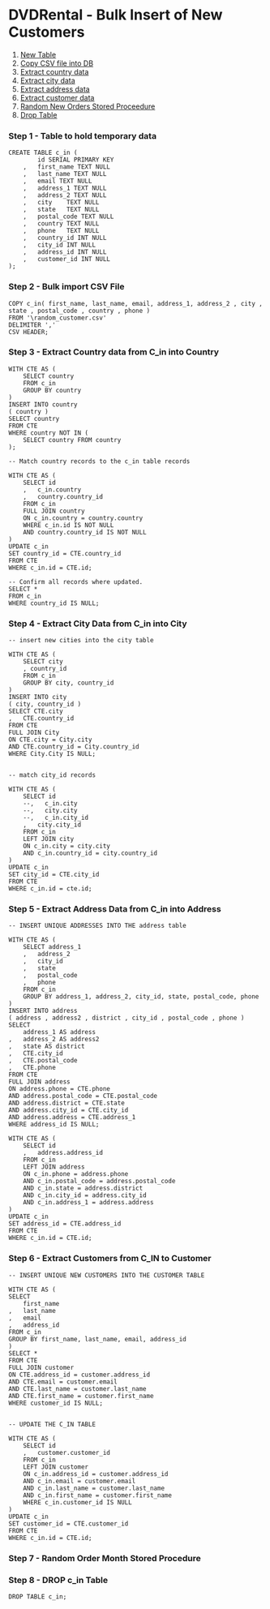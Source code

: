 # DVDRental - Bulk Insert of New Customers

1. [New Table](#step1)
2. [Copy CSV file into DB](#step2)
3. [Extract country data](#step3)
4. [Extract city data](#step4)
5. [Extract address data](#step5)
6. [Extract customer data](#step6)
7. [Random New Orders Stored Proceedure](#step7)
8. [Drop Table](#step8)

### Step 1 - Table to hold temporary data <a name="step1"></a>

    CREATE TABLE c_in (
            id SERIAL PRIMARY KEY
        ,   first_name TEXT NULL
        ,   last_name TEXT NULL
        ,   email TEXT NULL
        ,   address_1 TEXT NULL
        ,   address_2 TEXT NULL
        ,   city    TEXT NULL
        ,   state   TEXT NULL
        ,   postal_code TEXT NULL
        ,   country TEXT NULL
        ,   phone   TEXT NULL
        ,   country_id INT NULL
        ,   city_id INT NULL
        ,   address_id INT NULL
        ,   customer_id INT NULL    
    );

### Step 2 - Bulk import CSV File<a name="step2"></a>

    COPY c_in( first_name, last_name, email, address_1, address_2 , city , state , postal_code , country , phone )
    FROM '\random_customer.csv'
    DELIMITER ','
    CSV HEADER;
    
### Step 3 - Extract Country data from C_in into Country<a name="step3"></a>

    WITH CTE AS (
        SELECT country
        FROM c_in
        GROUP BY country
    )
    INSERT INTO country
    ( country )
    SELECT country
    FROM CTE
    WHERE country NOT IN (
        SELECT country FROM country
    );

    -- Match country records to the c_in table records

    WITH CTE AS (
        SELECT id
        ,   c_in.country    
        ,   country.country_id
        FROM c_in
        FULL JOIN country
        ON c_in.country = country.country
        WHERE c_in.id IS NOT NULL
        AND country.country_id IS NOT NULL
    )
    UPDATE c_in
    SET country_id = CTE.country_id
    FROM CTE
    WHERE c_in.id = CTE.id;

    -- Confirm all records where updated.
    SELECT *
    FROM c_in
    WHERE country_id IS NULL;

### Step 4 - Extract City Data from C_in into City<a name="step4"></a>

    -- insert new cities into the city table

    WITH CTE AS (
        SELECT city
        , country_id
        FROM c_in    
        GROUP BY city, country_id        
    )
    INSERT INTO city
    ( city, country_id )
    SELECT CTE.city
    ,   CTE.country_id
    FROM CTE
    FULL JOIN City
    ON CTE.city = City.city
    AND CTE.country_id = City.country_id
    WHERE City.City IS NULL;


    -- match city_id records

    WITH CTE AS (
        SELECT id
        --,   c_in.city    
        --,   city.city
        --,   c_in.city_id
        ,   city.city_id    
        FROM c_in
        LEFT JOIN city
        ON c_in.city = city.city
        AND c_in.country_id = city.country_id
    )
    UPDATE c_in
    SET city_id = CTE.city_id
    FROM CTE
    WHERE c_in.id = cte.id;

### Step 5 - Extract Address Data from C_in into Address<a name="step5"></a>

    -- INSERT UNIQUE ADDRESSES INTO THE address table

    WITH CTE AS (
        SELECT address_1
        ,   address_2
        ,   city_id
        ,   state
        ,   postal_code
        ,   phone
        FROM c_in
        GROUP BY address_1, address_2, city_id, state, postal_code, phone
    )
    INSERT INTO address
    ( address , address2 , district , city_id , postal_code , phone )
    SELECT 
        address_1 AS address
    ,   address_2 AS address2   
    ,   state AS district
    ,   CTE.city_id
    ,   CTE.postal_code
    ,   CTE.phone
    FROM CTE
    FULL JOIN address
    ON address.phone = CTE.phone
    AND address.postal_code = CTE.postal_code
    AND address.district = CTE.state
    AND address.city_id = CTE.city_id
    AND address.address = CTE.address_1
    WHERE address_id IS NULL;

    WITH CTE AS (
        SELECT id
        ,   address.address_id
        FROM c_in
        LEFT JOIN address
        ON c_in.phone = address.phone
        AND c_in.postal_code = address.postal_code
        AND c_in.state = address.district
        AND c_in.city_id = address.city_id
        AND c_in.address_1 = address.address
    )
    UPDATE c_in
    SET address_id = CTE.address_id
    FROM CTE
    WHERE c_in.id = CTE.id;

### Step 6 - Extract Customers from C_IN to Customer<a name="step6"></a>

    -- INSERT UNIQUE NEW CUSTOMERS INTO THE CUSTOMER TABLE

    WITH CTE AS (
    SELECT 
        first_name
    ,   last_name
    ,   email
    ,   address_id
    FROM c_in
    GROUP BY first_name, last_name, email, address_id
    )
    SELECT *
    FROM CTE
    FULL JOIN customer
    ON CTE.address_id = customer.address_id
    AND CTE.email = customer.email
    AND CTE.last_name = customer.last_name
    AND CTE.first_name = customer.first_name
    WHERE customer_id IS NULL;


    -- UPDATE THE C_IN TABLE

    WITH CTE AS (
        SELECT id
        ,   customer.customer_id
        FROM c_in
        LEFT JOIN customer
        ON c_in.address_id = customer.address_id
        AND c_in.email = customer.email
        AND c_in.last_name = customer.last_name
        AND c_in.first_name = customer.first_name
        WHERE c_in.customer_id IS NULL
    )
    UPDATE c_in
    SET customer_id = CTE.customer_id
    FROM CTE
    WHERE c_in.id = CTE.id;

### Step 7 - Random Order Month Stored Procedure<a name="step7"></a>

### Step 8 - DROP c_in Table<a name="step8"></a>

    DROP TABLE c_in;
    
